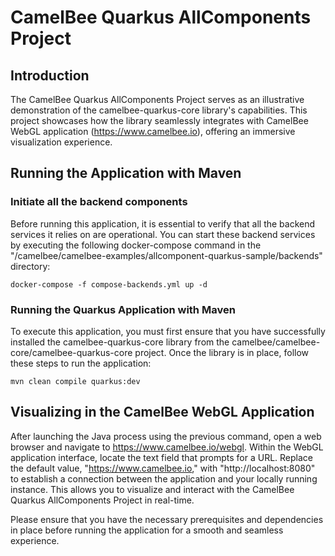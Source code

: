 # CamelBee Quarkus AllComponents Project

## Introduction

The CamelBee Quarkus AllComponents Project serves as an illustrative demonstration of the camelbee-quarkus-core library's capabilities. 
This project showcases how the library seamlessly integrates with CamelBee WebGL application (https://www.camelbee.io), offering an immersive visualization experience.

## Running the Application with Maven

### Initiate all the backend components
 
Before running this application, it is essential to verify that all the backend services it relies on are operational. 
You can start these backend services by executing the following docker-compose command in the "/camelbee/camelbee-examples/allcomponent-quarkus-sample/backends" directory:

`docker-compose -f compose-backends.yml up -d`

### Running the Quarkus Application with Maven

To execute this application, you must first ensure that you have successfully installed the camelbee-quarkus-core library from the camelbee/camelbee-core/camelbee-quarkus-core project. 
Once the library is in place, follow these steps to run the application:

`mvn clean compile quarkus:dev`

## Visualizing in the CamelBee WebGL Application

After launching the Java process using the previous command, open a web browser and navigate to https://www.camelbee.io/webgl.
Within the WebGL application interface, locate the text field that prompts for a URL. 
Replace the default value, "https://www.camelbee.io," with "http://localhost:8080" to establish a connection between the application and your locally running instance. 
This allows you to visualize and interact with the CamelBee Quarkus AllComponents Project in real-time.

Please ensure that you have the necessary prerequisites and dependencies in place before running the application for a smooth and seamless experience.
